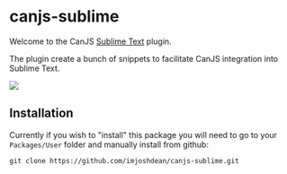 # canjs-sublime
Welcome to the CanJS [Sublime Text](http://www.sublimetext.com/) plugin.

The plugin create a bunch of snippets to facilitate CanJS integration into Sublime Text.

![](https://zippy.gfycat.com/FelineMintyGoa.gif)


## Installation
Currently if you wish to "install" this package you will need to go to your `Packages/User` folder
and manually install from github:
```
git clone https://github.com/imjoshdean/canjs-sublime.git
```
